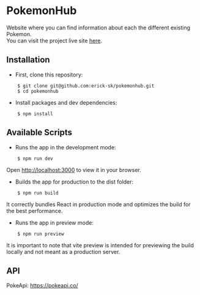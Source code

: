 # PokemonHub

Website where you can find information about each the different existing Pokemon.</br>
You can visit the project live site [here](https://pokemonhub.ericksaavedra.me/).

## Installation

- First, clone this repository:

```shell
    $ git clone git@github.com:erick-sk/pokemonhub.git
    $ cd pokemonhub
```

- Install packages and dev dependencies:

```shell
    $ npm install
```

## Available Scripts

- Runs the app in the development mode:

```shell
    $ npm run dev
```

Open [http://localhost:3000](http://localhost:3000) to view it in your browser.

- Builds the app for production to the dist folder:

```shell
    $ npm run build
```

It correctly bundles React in production mode and optimizes the build for the best performance.

- Runs the app in preview mode:

```shell
    $ npm run preview
```

It is important to note that vite preview is intended for previewing the build locally and not meant as a production server.

## API

PokeApi: https://pokeapi.co/
